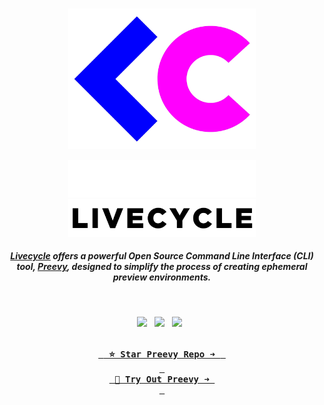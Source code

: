 <br>

<p align="center">
    <img width="300" src="/img/logo.png" alt="Livecycle Logo">
</p>

<p align="center">
    <a href="https://livecycle.io#gh-dark-mode-only" target="_blank">
        <img width="300" src="/img/light/livecycle_text.png" alt="Livecycle Logo">
    </a>
    <a href="https://livecycle.io#gh-light-mode-only" target="_blank">
        <img width="300" src="/img/dark/livecycle_text.png" alt="Livecycle Logo">
    </a>
</p>

<h5 align="center">
    
<a href="https://livecycle.io" target="_blank"><b>Livecycle</b></a> offers a powerful Open Source Command Line Interface (CLI) tool, <a href="https://github.com/livecycle/preevy">Preevy</a>, designed to simplify the process of creating ephemeral preview environments.

</h5>

<br>

<p align="center">
  <a href="https://twitter.com/get_livecycle" target="_blank"><img src="https://img.shields.io/badge/Twitter-1D9BF0.svg?style=for-the-badge&logo=Twitter&logoColor=white"></a>
  	&nbsp;
   <a href="https://www.linkedin.com/company/livecycleio/" target="_blank"><img src="https://img.shields.io/badge/LinkedIn-0A66C2.svg?style=for-the-badge&logo=LinkedIn&logoColor=white"></a>
  	&nbsp;
   <a href="https://dev.to/livecycle" target="_blank"><img src="https://img.shields.io/badge/dev.to-0A0A0A.svg?style=for-the-badge&logo=devdotto&logoColor=white"></a>
  	&nbsp;

</p>

<div align="center">

[<kbd> <br> <b> ⭐ Star Preevy Repo ➜ </b> <br> </kbd>](https://github.com/livecycle/preevy) [<kbd> <br> <b> 🚀 Try Out Preevy ➜ </b> <br> </kbd>](https://preevy.dev)

</div>
